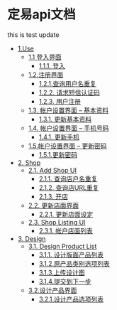 # 定易api文档

this is test update
* [1.Use]()
    * [1.1 登入界面](./src/1/1.1.md)
        * [1.1.1. 登入](./src/1/1.1.md)
    * [1.2.注册界面](./src/1/1.2.md)
        * [1.2.1.查询用户名重复](./src/1/1.2.md)
        * [1.2.2. 请求短信认证码]()
        * [1.2.3. 用户注册]()
    * [1.3. 帐户设置界面 – 基本资料](./src/1/1.3.md)
        * [1.3.1. 更新基本资料]()
    * [1.4. 帐户设置界面 – 手机号码](./src/1/1.4.md)
        * [1.4.1. 更新手机]()
    * [1.5.帐户设置界面 – 更新密码](./src/1/1.5.md)
        * [1.5.1.更新密码]()
* [2. Shop]()
    * [2.1. Add Shop UI](./src/2/2.1.md)
        * [2.1.1. 查询店户名重复]()
        * [2.1.2. 查询店URL重复]()
        * [2.1.3. 开店]()
    * [2.2. 更新店面界面](./src/2/2.2.md)
        * [2.2.1. 更新店面设定]()
    * [2.3. Shop Listing UI](./src/2/2.3.md)
        * [2.3.1. 帐户店面列表]()
* [3. Design]()
    * [3.1. Design Product List](./src/3/3.1.md)
        * [3.1.1. 设计版面产品列表]()
        * [3.1.2.原产品类别选项列表]()
        * [3.1.3.上传设计图]()
        * [3.1.4.提交到下一步]()
    * [3.2.设计产品界面](./src/3/3.2.md)
       * [3.2.1.设计产品选项列表]()
        
        

